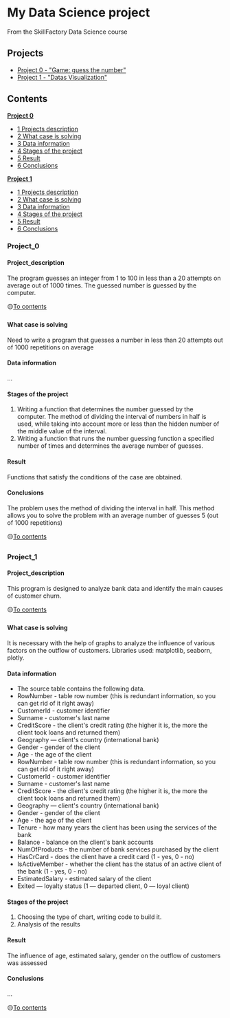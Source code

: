 # My Data Science project
From the SkillFactory Data Science course

## Projects

* [Project 0 - "Game: guess the number"](https://github.com/mLiverinova/sf_data_science/blob/main/Project%200)
* [Project 1 - "Datas Visualization"](https://github.com/mLiverinova/sf_data_science/blob/main/Project%201.ipynb)

## Сontents

[__Project 0__](https://github.com/mLiverinova/sf_data_science/blob/main/Project%200)
-    [1 Projects description](https://github.com/mLiverinova/sf_data_science/blob/main/README.md#project_description)
-    [2 What case is solving](https://github.com/mLiverinova/sf_data_science/blob/main/README.md#what-case-is-solving)
-    [3 Data information](https://github.com/mLiverinova/sf_data_science/blob/main/README.md#data-information)
-    [4 Stages of the project](https://github.com/mLiverinova/sf_data_science/blob/main/README.md#stages-of-the-project)
-    [5 Result](https://github.com/mLiverinova/sf_data_science/blob/main/README.md#result)
-    [6 Conclusions](https://github.com/mLiverinova/sf_data_science/blob/main/README.md#conclusions)

[__Project 1__](https://github.com/mLiverinova/sf_data_science/blob/main/Project%201.ipynb)
-    [1 Projects description](https://github.com/mLiverinova/sf_data_science/blob/main/README.md#project_description)
-    [2 What case is solving](https://github.com/mLiverinova/sf_data_science/blob/main/README.md#what-case-is-solving)
-    [3 Data information](https://github.com/mLiverinova/sf_data_science/blob/main/README.md#data-information)
-    [4 Stages of the project](https://github.com/mLiverinova/sf_data_science/blob/main/README.md#stages-of-the-project)
-    [5 Result](https://github.com/mLiverinova/sf_data_science/blob/main/README.md#result)
-    [6 Conclusions](https://github.com/mLiverinova/sf_data_science/blob/main/README.md#conclusions)

### Project_0

#### Project_description
The program guesses an integer from 1 to 100 in less than a 20 attempts on average out of 1000 times. The guessed number is guessed by the computer.

:yellow_circle:[To contents](https://github.com/mLiverinova/sf_data_science/blob/main/README.md#сontents)

#### What case is solving
Need to write a program that guesses a number in less than 20 attempts out of 1000 repetitions on average

#### Data information 
...

#### Stages of the project
1. Writing a function that determines the number guessed by the computer. The method of dividing the interval of numbers in half is used, while taking into account more or less than the hidden number of the middle value of the interval.
2. Writing a function that runs the number guessing function a specified number of times and determines the average number of guesses.

#### Result
Functions that satisfy the conditions of the case are obtained.

#### Conclusions
The problem uses the method of dividing the interval in half. This method allows you to solve the problem with an average number of guesses 5 (out of 1000 repetitions)

:yellow_circle:[To contents](https://github.com/mLiverinova/sf_data_science/blob/main/README.md#сontents)

### Project_1

#### Project_description
This program is designed to analyze bank data and identify the main causes of customer churn.

:yellow_circle:[To contents](https://github.com/mLiverinova/sf_data_science/blob/main/README.md#сontents)

#### What case is solving
It is necessary with the help of graphs to analyze the influence of various factors on the outflow of customers. Libraries used: matplotlib, seaborn, plotly.

#### Data information 
- The source table contains the following data.
- RowNumber - table row number (this is redundant information, so you can get rid of it right away)
- CustomerId - customer identifier
- Surname - customer's last name
- CreditScore - the client's credit rating (the higher it is, the more the client took loans and returned them)
- Geography — client's country (international bank)
- Gender - gender of the client
- Age - the age of the client
- RowNumber - table row number (this is redundant information, so you can get rid of it right away)
- CustomerId - customer identifier
- Surname - customer's last name
- CreditScore - the client's credit rating (the higher it is, the more the client took loans and returned them)
- Geography — client's country (international bank)
- Gender - gender of the client
- Age - the age of the client
- Tenure - how many years the client has been using the services of the bank
- Balance - balance on the client's bank accounts
- NumOfProducts - the number of bank services purchased by the client
- HasCrCard - does the client have a credit card (1 - yes, 0 - no)
- IsActiveMember - whether the client has the status of an active client of the bank (1 - yes, 0 - no)
- EstimatedSalary - estimated salary of the client
- Exited — loyalty status (1 — departed client, 0 — loyal client)

#### Stages of the project
1. Choosing the type of chart, writing code to build it.
2. Analysis of the results

#### Result
The influence of age, estimated salary, gender on the outflow of customers was assessed

#### Conclusions
...

:yellow_circle:[To contents](https://github.com/mLiverinova/sf_data_science/blob/main/README.md#сontents)




